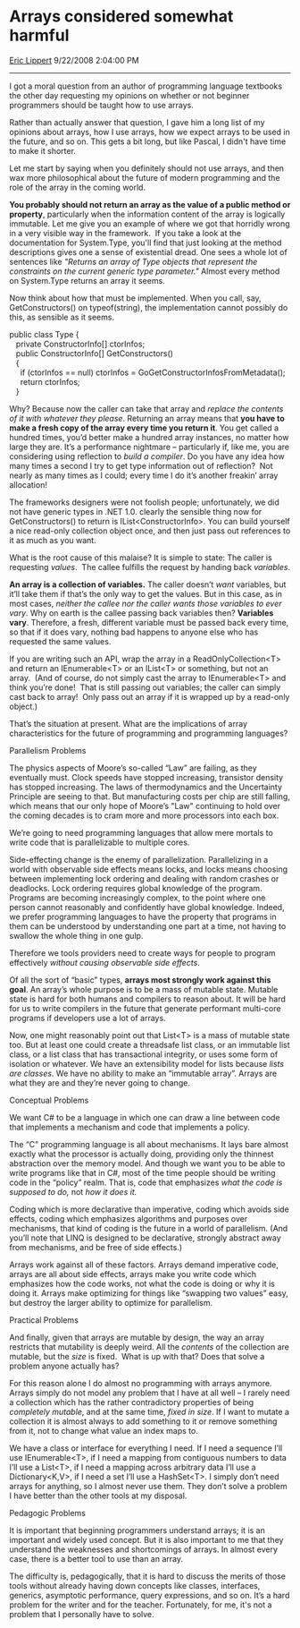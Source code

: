 <div id="page">

# Arrays considered somewhat harmful

[Eric Lippert](https://social.msdn.microsoft.com/profile/Eric%20Lippert) 9/22/2008 2:04:00 PM

-----

<div id="content">

<div class="mine">

I got a moral question from an author of programming language textbooks the other day requesting my opinions on whether or not beginner programmers should be taught how to use arrays.

Rather than actually answer that question, I gave him a long list of my opinions about arrays, how I use arrays, how we expect arrays to be used in the future, and so on. This gets a bit long, but like Pascal, I didn't have time to make it shorter. 

Let me start by saying when you definitely should not use arrays, and then wax more philosophical about the future of modern programming and the role of the array in the coming world.

**You probably should not return an array as the value of a public method or property**, particularly when the information content of the array is logically immutable. Let me give you an example of where we got that horridly wrong in a very visible way in the framework.  If you take a look at the documentation for System.Type, you'll find that just looking at the method descriptions gives one a sense of existential dread. One sees a whole lot of sentences like *"Returns an array of Type objects that represent the constraints on the current generic type parameter."* Almost every method on System.Type returns an array it seems. 

Now think about how that must be implemented. When you call, say, GetConstructors() on typeof(string), the implementation cannot possibly do this, as sensible as it seems.

<span class="code"> </span>

public class Type {  
   private ConstructorInfo\[\] ctorInfos;  
   public ConstructorInfo\[\] GetConstructors()  
   {  
     if (ctorInfos == null) ctorInfos = GoGetConstructorInfosFromMetadata();  
     return ctorInfos;  
   }

Why? Because now the caller can take that array and *replace the contents of it with whatever they please*. Returning an array means that **you have to make a fresh copy of the array every time you return it**. You get called a hundred times, you’d better make a hundred array instances, no matter how large they are. It’s a performance nightmare – particularly if, like me, you are considering using reflection to *build a compiler*. Do you have any idea how many times a second I try to get type information out of reflection?  Not nearly as many times as I could; every time I do it’s another freakin’ array allocation\!

The frameworks designers were not foolish people; unfortunately, we did not have generic types in .NET 1.0. clearly the sensible thing now for GetConstructors() to return is IList\<ConstructorInfo\>. You can build yourself a nice read-only collection object once, and then just pass out references to it as much as you want.

What is the root cause of this malaise? It is simple to state: The caller is requesting *values*.  The callee fulfills the request by handing back *variables*.

**An array is a collection of variables.** The caller doesn’t *want* variables, but it’ll take them if that’s the only way to get the values. But in this case, as in most cases, *neither the callee nor the caller wants those variables to ever vary*. Why on earth is the callee passing back variables then? **Variables vary**. Therefore, a fresh, different variable must be passed back every time, so that if it does vary, nothing bad happens to anyone else who has requested the same values.

If you are writing such an API, wrap the array in a ReadOnlyCollection\<T\> and return an IEnumerable\<T\> or an IList\<T\> or something, but not an array.  (And of course, do not simply cast the array to IEnumerable\<T\> and think you’re done\!  That is still passing out variables; the caller can simply cast back to array\!  Only pass out an array if it is wrapped up by a read-only object.)

That’s the situation at present. What are the implications of array characteristics for the future of programming and programming languages?

<span class="underline">Parallelism Problems</span>

The physics aspects of Moore’s so-called “Law” are failing, as they eventually must. Clock speeds have stopped increasing, transistor density has stopped increasing. The laws of thermodynamics and the Uncertainty Principle are seeing to that. But manufacturing costs per chip are still falling, which means that our only hope of Moore’s "Law" continuing to hold over the coming decades is to cram more and more processors into each box. 

We’re going to need programming languages that allow mere mortals to write code that is parallelizable to multiple cores.

Side-effecting change is the enemy of parallelization. Parallelizing in a world with observable side effects means locks, and locks means choosing between implementing lock ordering and dealing with random crashes or deadlocks. Lock ordering requires global knowledge of the program. Programs are becoming increasingly complex, to the point where one person cannot reasonably and confidently have global knowledge. Indeed, we prefer programming languages to have the property that programs in them can be understood by understanding one part at a time, not having to swallow the whole thing in one gulp.

Therefore we tools providers need to create ways for people to program effectively *without causing observable side effects*.

Of all the sort of “basic” types, **arrays most strongly work against this goal**. An array’s whole purpose is to be a mass of mutable state. Mutable state is hard for both humans and compilers to reason about. It will be hard for us to write compilers in the future that generate performant multi-core programs if developers use a lot of arrays.

Now, one might reasonably point out that List\<T\> is a mass of mutable state too. But at least one could create a threadsafe list class, or an immutable list class, or a list class that has transactional integrity, or uses some form of isolation or whatever. We have an extensibility model for lists because *lists are classes*. We have no ability to make an “immutable array”. Arrays are what they are and they’re never going to change.

<span class="underline">Conceptual Problems</span>

We want C\# to be a language in which one can draw a line between code that implements a mechanism and code that implements a policy.

The “C” programming language is all about mechanisms. It lays bare almost exactly what the processor is actually doing, providing only the thinnest abstraction over the memory model. And though we want you to be able to write programs like that in C\#, most of the time people should be writing code in the “policy” realm. That is, code that emphasizes *what the code is supposed to do,* not *how it does it.*

Coding which is more declarative than imperative, coding which avoids side effects, coding which emphasizes algorithms and purposes over mechanisms, that kind of coding is the future in a world of parallelism. (And you’ll note that LINQ is designed to be declarative, strongly abstract away from mechanisms, and be free of side effects.)

Arrays work against all of these factors. Arrays demand imperative code, arrays are all about side effects, arrays make you write code which emphasizes how the code works, not what the code is doing or why it is doing it. Arrays make optimizing for things like “swapping two values” easy, but destroy the larger ability to optimize for parallelism.

<span class="underline">Practical Problems</span>

And finally, given that arrays are mutable by design, the way an array restricts that mutability is deeply weird. All the *contents* of the collection are mutable, but the *size* is fixed.  What is up with that? Does that solve a problem anyone actually has?

For this reason alone I do almost no programming with arrays anymore. Arrays simply do not model any problem that I have at all well – I rarely need a collection which has the rather contradictory properties of being *completely mutable*, and at the same time, *fixed in size*. If I want to mutate a collection it is almost always to add something to it or remove something from it, not to change what value an index maps to.

We have a class or interface for everything I need. If I need a sequence I’ll use IEnumerable\<T\>, if I need a mapping from contiguous numbers to data I’ll use a List\<T\>, if I need a mapping across arbitrary data I’ll use a Dictionary\<K,V\>, if I need a set I’ll use a HashSet\<T\>. I simply don’t need arrays for anything, so I almost never use them. They don’t solve a problem I have better than the other tools at my disposal.

<span class="underline">Pedagogic Problems</span>

It is important that beginning programmers understand arrays; it is an important and widely used concept. But it is also important to me that they understand the weaknesses and shortcomings of arrays. In almost every case, there is a better tool to use than an array.

The difficulty is, pedagogically, that it is hard to discuss the merits of those tools without already having down concepts like classes, interfaces, generics, asymptotic performance, query expressions, and so on. It’s a hard problem for the writer and for the teacher. Fortunately, for me, it's not a problem that I personally have to solve.

</div>

</div>

</div>

